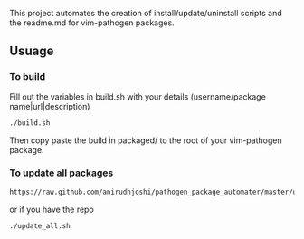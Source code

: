 This project automates the creation of install/update/uninstall scripts and the readme.md for vim-pathogen packages.

## Usuage

### To build

Fill out the variables in build.sh with your details (username/package name|url|description)

```bash
./build.sh
```

Then copy paste the build in packaged/ to the root of your vim-pathogen package.

### To update all packages

```bash
https://raw.github.com/anirudhjoshi/pathogen_package_automater/master/update_all.sh | sh
```

or if you have the repo

```bash
./update_all.sh
```
